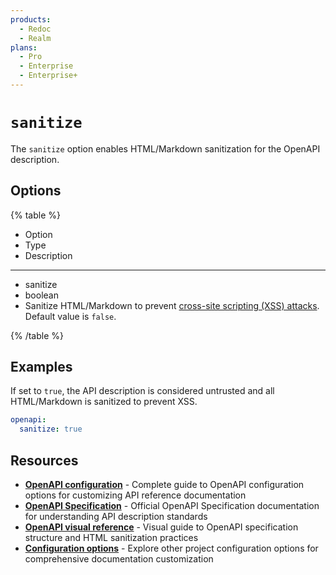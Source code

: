```yaml
---
products:
  - Redoc
  - Realm
plans:
  - Pro
  - Enterprise
  - Enterprise+
---
```

# `sanitize`

The `sanitize` option enables HTML/Markdown sanitization for the OpenAPI description.

## Options

{% table %}

* Option
* Type
* Description

---

* sanitize
* boolean
* Sanitize HTML/Markdown to prevent [cross-site scripting (XSS) attacks](https://owasp.org/www-community/attacks/xss/). Default value is `false`.


{% /table %}

## Examples

If set to `true`, the API description is considered untrusted and all HTML/Markdown is sanitized to prevent XSS.

```yaml {% title="redocly.yaml" %}
openapi:
  sanitize: true
```

## Resources

- **[OpenAPI configuration](./index.md)** - Complete guide to OpenAPI configuration options for customizing API reference documentation
- **[OpenAPI Specification](https://spec.openapis.org/oas/latest.html)** - Official OpenAPI Specification documentation for understanding API description standards
- **[OpenAPI visual reference](https://redocly.com/learn/openapi/openapi-visual-reference)** - Visual guide to OpenAPI specification structure and HTML sanitization practices
- **[Configuration options](../index.md)** - Explore other project configuration options for comprehensive documentation customization
